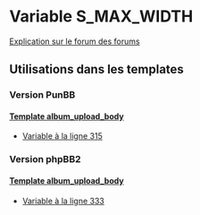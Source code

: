 # Variable S_MAX_WIDTH
[Explication sur le forum des forums](http://forum.forumactif.com/t294113-listing-des-variables#S_MAX_WIDTH)
## Utilisations dans les templates
### Version PunBB
#### [Template album_upload_body](punbb/album_upload_body.md)
* [Variable à la ligne 315](../punbb/album_upload_body.tpl#L315)
### Version phpBB2
#### [Template album_upload_body](subsilver/album_upload_body.md)
* [Variable à la ligne 333](../subsilver/album_upload_body.tpl#L333)